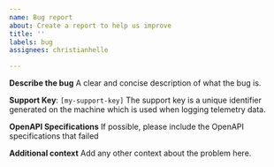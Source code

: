 ```yaml
---
name: Bug report
about: Create a report to help us improve
title: ''
labels: bug
assignees: christianhelle

---
```


**Describe the bug**
A clear and concise description of what the bug is.

**Support Key**: `[my-support-key]`
The support key is a unique identifier generated on the machine which is used when logging telemetry data.

**OpenAPI Specifications**
If possible, please include the OpenAPI specifications that failed

**Additional context**
Add any other context about the problem here.
